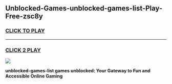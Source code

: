 
## Unblocked-Games-unblocked-games-list-Play-Free-zsc8y
<h3>
<a href="https://premium76.site?title=unblocked-games-list&ref=23A">CLICK TO PLAY</a></h3>
<hr>

<h3>
<a href="https://premium76.site?title=unblocked-games-list&ref=23A">CLICK 2 PLAY</a>
  
</h3>

<a href="https://premium76.site?title=unblocked-games-list&ref=23A"><img src="https://clearcache.store/games.png"></a>


**unblocked-games-list games unblocked: Your Gateway to Fun and Accessible Online Gaming**
